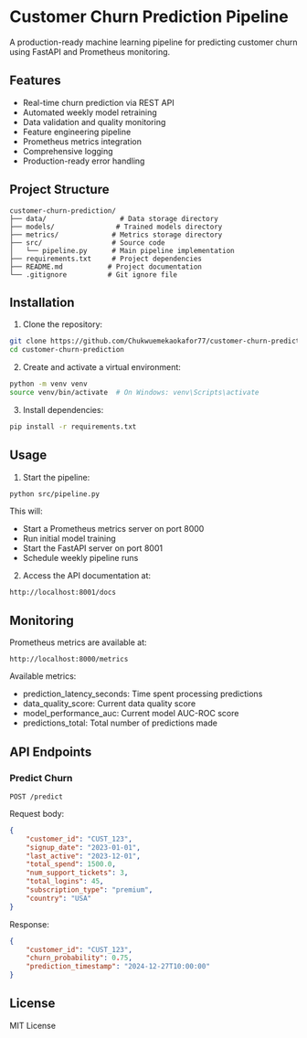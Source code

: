 # Customer Churn Prediction Pipeline

A production-ready machine learning pipeline for predicting customer churn using FastAPI and Prometheus monitoring.

## Features

- Real-time churn prediction via REST API
- Automated weekly model retraining
- Data validation and quality monitoring
- Feature engineering pipeline
- Prometheus metrics integration
- Comprehensive logging
- Production-ready error handling


## Project Structure

```
customer-churn-prediction/
├── data/                  # Data storage directory
├── models/               # Trained models directory
├── metrics/             # Metrics storage directory
├── src/                 # Source code
│   └── pipeline.py      # Main pipeline implementation
├── requirements.txt     # Project dependencies
├── README.md           # Project documentation
└── .gitignore          # Git ignore file
```

## Installation

1. Clone the repository:
```bash
git clone https://github.com/Chukwuemekaokafor77/customer-churn-prediction.git
cd customer-churn-prediction
```

2. Create and activate a virtual environment:
```bash
python -m venv venv
source venv/bin/activate  # On Windows: venv\Scripts\activate
```

3. Install dependencies:
```bash
pip install -r requirements.txt
```

## Usage

1. Start the pipeline:
```bash
python src/pipeline.py
```

This will:
- Start a Prometheus metrics server on port 8000
- Run initial model training
- Start the FastAPI server on port 8001
- Schedule weekly pipeline runs

2. Access the API documentation at:
```
http://localhost:8001/docs
```

## Monitoring

Prometheus metrics are available at:
```
http://localhost:8000/metrics
```

Available metrics:
- prediction_latency_seconds: Time spent processing predictions
- data_quality_score: Current data quality score
- model_performance_auc: Current model AUC-ROC score
- predictions_total: Total number of predictions made

## API Endpoints

### Predict Churn

```
POST /predict
```

Request body:
```json
{
    "customer_id": "CUST_123",
    "signup_date": "2023-01-01",
    "last_active": "2023-12-01",
    "total_spend": 1500.0,
    "num_support_tickets": 3,
    "total_logins": 45,
    "subscription_type": "premium",
    "country": "USA"
}
```

Response:
```json
{
    "customer_id": "CUST_123",
    "churn_probability": 0.75,
    "prediction_timestamp": "2024-12-27T10:00:00"
}
```

## License

MIT License
